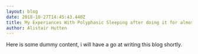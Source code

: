 ```yaml
---
layout: blog
date: 2018-10-27T14:45:43.440Z
title: My Experiances With Polyphasic Sleeping after doing it for almost 2 years
author: Alistair Hutten
---
```

Here is some dummy content, i will have a go at writing this blog shortly.
